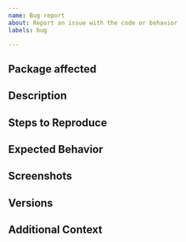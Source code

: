 ```yaml
---
name: Bug report 
about: Report an issue with the code or behavior
labels: bug

---
```


<!-- Before opening an issue, take a second to review the [contribution guidelines](../../CONTRIBUTING.md) to make this easy -->

<!-- Please fill out this template! Issues that don't will be closed. -->

## Package affected

<!-- name of the package with the problem, i.e. @nhl-api/teams -->

## Description

<!-- A clear description of the problem -->

## Steps to Reproduce

<!-- How can I make this happen on my machine? -->

## Expected Behavior

<!-- What should be happening -->

## Screenshots

<!-- Add screenshots to illustrate further, show stack traces, etc. -->
<!-- These are the most helpful! -->

## Versions

<!-- add the version of the affected package -->

## Additional Context

<!-- Anything else you want to say about the problem -->